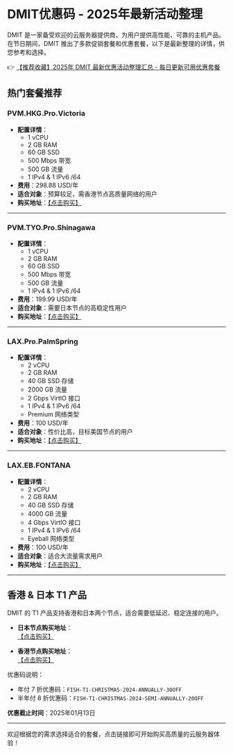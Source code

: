 # DMIT优惠码 - 2025年最新活动整理

DMIT 是一家备受欢迎的云服务器提供商，为用户提供高性能、可靠的主机产品。在节日期间，DMIT 推出了多款促销套餐和优惠套餐，以下是最新整理的详情，供您参考和选择。

👉 [【推荐收藏】2025年 DMIT 最新优惠活动整理汇总 - 每日更新可用优惠套餐](https://bit.ly/dmit_coupon)

## 热门套餐推荐

### PVM.HKG.Pro.Victoria
- **配置详情**：
  - 1 vCPU
  - 2 GB RAM
  - 60 GB SSD
  - 500 Mbps 带宽
  - 500 GB 流量
  - 1 IPv4 & 1 IPv6 /64  
- **费用**：298.88 USD/年  
- **适合对象**：预算较足，需香港节点高质量网络的用户  
- **购买地址**：[【点击购买】](https://bit.ly/dmit_coupon)

---

### PVM.TYO.Pro.Shinagawa
- **配置详情**：
  - 1 vCPU
  - 2 GB RAM
  - 60 GB SSD
  - 500 Mbps 带宽
  - 500 GB 流量
  - 1 IPv4 & 1 IPv6 /64  
- **费用**：199.99 USD/年  
- **适合对象**：需要日本节点的高稳定性用户  
- **购买地址**：[【点击购买】](https://bit.ly/dmit_coupon)

---

### LAX.Pro.PalmSpring
- **配置详情**：
  - 2 vCPU
  - 2 GB RAM
  - 40 GB SSD 存储
  - 2000 GB 流量
  - 2 Gbps VirtIO 接口
  - 1 IPv4 & 1 IPv6 /64
  - Premium 网络类型  
- **费用**：100 USD/年  
- **适合对象**：性价比高，目标美国节点的用户  
- **购买地址**：[【点击购买】](https://bit.ly/dmit_coupon)

---

### LAX.EB.FONTANA
- **配置详情**：
  - 2 vCPU
  - 2 GB RAM
  - 40 GB SSD 存储
  - 4000 GB 流量
  - 4 Gbps VirtIO 接口
  - 1 IPv4 & 1 IPv6 /64
  - Eyeball 网络类型  
- **费用**：100 USD/年  
- **适合对象**：适合大流量需求用户  
- **购买地址**：[【点击购买】](https://bit.ly/dmit_coupon)

---

## 香港 & 日本 T1 产品

DMIT 的 T1 产品支持香港和日本两个节点，适合需要低延迟、稳定连接的用户。

- **日本节点购买地址**：  
  [【点击购买】](https://bit.ly/dmit_coupon)

- **香港节点购买地址**：  
  [【点击购买】](https://bit.ly/dmit_coupon)

优惠码说明：
- 年付 7 折优惠码：`FISH-T1-CHRISTMAS-2024-ANNUALLY-30OFF`
- 半年付 8 折优惠码：`FISH-T1-CHRISTMAS-2024-SEMI-ANNUALLY-20OFF`

**优惠截止时间**：2025年01月13日

---

欢迎根据您的需求选择适合的套餐，点击链接即可开始购买高质量的云服务器体验！